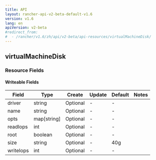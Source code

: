 ```yaml
---
title: API
layout: rancher-api-v2-beta-default-v1.6
version: v1.6
lang: en
apiVersion: v2-beta
#redirect_from:
#  - /rancher/v1.6/zh/api/v2-beta/api-resources/virtualMachineDisk/
---
```


## virtualMachineDisk



### Resource Fields

#### Writeable Fields

Field | Type | Create | Update | Default | Notes
---|---|---|---|---|---
driver | string | Optional | - | - | 
name | string | Optional | - | - | 
opts | map[string] | Optional | - | - | 
readIops | int | Optional | - | - | 
root | boolean | Optional | - | - | 
size | string | Optional | - | 40g | 
writeIops | int | Optional | - | - | 



<br>
